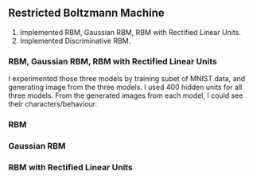 ## Restricted Boltzmann Machine

1. Implemented RBM, Gaussian RBM, RBM with Rectified Linear Units.
2. Implemented Discriminative RBM.

### RBM, Gaussian RBM, RBM with Rectified Linear Units
I experimented those three models by training subet of MNIST data, and generating image from
the three models.
I used 400 hidden units for all three models. From the generated images
from each model, I could see their characters/behaviour.

### RBM


### Gaussian RBM


### RBM with Rectified Linear Units



